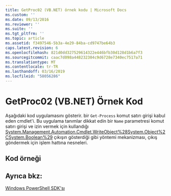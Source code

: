 ```yaml
---
title: GetProc02 (VB.NET) örnek kodu | Microsoft Docs
ms.custom: ''
ms.date: 09/13/2016
ms.reviewer: ''
ms.suite: ''
ms.tgt_pltfrm: ''
ms.topic: article
ms.assetid: f3497546-5b3a-4e29-84ba-cd9747be64b3
caps.latest.revision: 6
ms.openlocfilehash: 821d0dd327529614322e446bfb30d128d1b6a7f3
ms.sourcegitcommit: caac7d098a448232304c9d6728e7340ec7517a71
ms.translationtype: MT
ms.contentlocale: tr-TR
ms.lasthandoff: 03/16/2019
ms.locfileid: "58056286"
---
```

# <a name="getproc02-vbnet-sample-code"></a>GetProc02 (VB.NET) Örnek Kod

Aşağıdaki kod uygulamasını gösterir. bir `Get-Process` komut satırı girişi kabul eden cmdlet'i. Bu uygulama tanımlar dikkat edin bir `Name` parametresi komut satırı girişi ve izin vermek için kullandığı [System.Management.Automation.Cmdlet.WriteObject%28System.Object%2CSystem.Boolean%29](/dotnet/api/System.Management.Automation.Cmdlet.WriteObject%28System.Object%2CSystem.Boolean%29) çıkışın gösterdiği gibi yöntemi mekanizması, çıkış göndermek için işlem hattına nesneleri.

## <a name="code-sample"></a>Kod örneği

<!-- TODO!!!: review snippet reference  [!CODE [Msh_samplesgetproc02#getproc02vball](Msh_samplesgetproc02#getproc02vball)]  -->

## <a name="see-also"></a>Ayrıca bkz:

[Windows PowerShell SDK'sı](../windows-powershell-reference.md)
